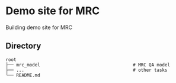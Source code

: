 # Demo site for MRC
Building demo site for MRC

## Directory

    root
    ├── mrc_model                                   # MRC QA model
    ├── ...                                         # other tasks
    └── README.md